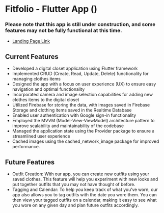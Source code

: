 # Fitfolio - Flutter App ()
### Please note that this app is still under construction, and some features may not be fully functional at this time. 

- [Landing Page Link](https://jakac13.github.io/fitfolio/)

## Current Features
- Developed a digital closet application using Flutter framework
- Implemented CRUD (Create, Read, Update, Delete) functionality for managing clothes items
- Designed the app with a focus on user experience (UX) to ensure easy navigation and optimal functionality
- Incorporated camera and image selection capabilities for adding new clothes items to the digital closet
- Utilized Firebase for storing the data, with images saved in Firebase Storage and clothing items saved in the Realtime Database
- Enabled user authentication with Google sign-in functionality
- Employed the MVVM (Model-View-ViewModel) architecture pattern to improve scalability and maintainability of the codebase
- Managed the application state using the Provider package to ensure a streamlined user experience
- Cached images using the cached_network_image package for improved performance.

## Future Features
- Outfit Creation: With our app, you can create new outfits using your saved clothes. This feature will help you experiment with new looks and put together outfits that you may not have thought of before.
- Tagging and Calendar: To help you keep track of what you've worn, our app also allows you to tag outfits with the date you wore them. You can then view your tagged outfits on a calendar, making it easy to see what you wore on any given day and plan future outfits accordingly.
